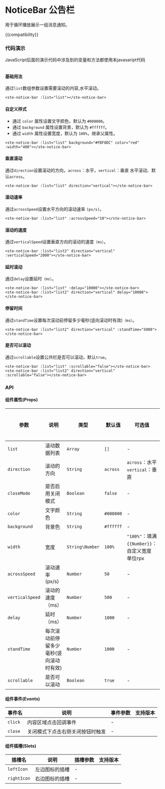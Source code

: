 # NoticeBar 公告栏

用于循环播放展示一组消息通知。

{{compatibility}}

### 代码演示
JavaScript后面的演示代码中涉及到的变量和方法都使用本javasaript代码
```javascript
```

#### 基础用法
通过`list`数组参数设置需要滚动的内容,水平滚动。
```
<ste-notice-bar :list="list"></ste-notice-bar>
```

#### 自定义样式
- 通过 `color` 属性设置文字颜色，默认为 `#000000`。 
- 通过 `background` 属性设置背景，默认为 `#ffffff`。 
- 通过 `width` 属性设置宽度，默认为 `100%`，继承父属性。 
```
<ste-notice-bar :list="list" background="#FBF8DC" color="red" :width="400"></ste-notice-bar>
```

#### 垂直滚动
通过`direction`设置滚动的方向，`across`：水平，`vertical`：垂直 水平滚动、默认`across`。
```
<ste-notice-bar :list="list" direction="vertical"></ste-notice-bar>
```

#### 滚动速率
通过`acrossSpeed`设置水平方向的滚动速率 `(px/s)`。
```
<ste-notice-bar :list="list" :acrossSpeed="10"></ste-notice-bar>
```

#### 滚动的速度
通过`verticalSpeed`设置垂直方向的滚动的速度`（ms）`。
```
<ste-notice-bar :list="list2" direction="vertical" :verticalSpeed="2000"></ste-notice-bar>
```

#### 延时滚动
通过`delay`设置延时`（ms）`。
```
<ste-notice-bar :list="list" :delay="10000"></ste-notice-bar>
<ste-notice-bar :list="list2" direction="vertical" delay="10000"></ste-notice-bar>
```

#### 停留时间
通过`standTime`设置每次滚动前停留多少毫秒(竖向滚动时有效)`（ms）`。
```
<ste-notice-bar :list="list2" direction="vertical" :standTime="5000"></ste-notice-bar>
```

#### 是否可以滚动
通过`scrollable`设置公共栏是否可以滚动，默认`true`。
```
<ste-notice-bar :list="list" :scrollable="false"></ste-notice-bar>
<ste-notice-bar :list="list2" direction="vertical" :scrollable="false"></ste-notice-bar>
```

### API
#### 组件属性(Props)

| 参数				| 说明								| 类型				| 默认值		| 可选值												| 支持版本	|
| ---				| ---								| ---				| ---		| ---												| ---		|
| `list`			| 滚动数据列表						| `Array`			| `[]`		| -													| -			|
| `direction`		| 滚动的方向							| `String`			| `across`	| `across`：水平<br/>`vertical`：垂直					| -			|
| `closeMode`		| 是否启用关闭模式					| `Boolean`			| `false`	| -													| -			|
| `color`			| 文字颜色							| `String`			| `#000000`	| -													| -			|
| `background`		| 背景色								| `String`			| `#ffffff`	| -													| -			|
| `width`			| 宽度								| `String\Number`	| `100%`	| `"100%"`：填满<br/>`{{Number}}`：自定义宽度 单位rpx	| -			|
| `acrossSpeed`		| 滚动速率 (px/s)					| `Number`			| `50`		| -													| -			|
| `verticalSpeed`	| 滚动的速度（ms）					| `Number`			| `500`		| -													| -			|
| `delay`			| 延时（ms）							| `Number`			| `1000`	| -													| -			|
| `standTime`		| 每次滚动前停留多少毫秒(竖向滚动时有效)	| `Number`			| `1000`	| -													| -			|
| `scrollable`		| 是否可以滚动						| `Boolean`			| `true`	| -													| -			|

#### 组件事件(Events)

|事件名		|说明								|	事件参数	|支持版本	|
|---		|---								|---		|---		|
| `click`	| 内容区域点击回调事件				|-			|			|
| `close`	| 关闭模式下点击右侧关闭按钮时触发	|-			|			|

#### 组件插槽(Slots)

|插槽名		|说明			|插槽参数	|支持版本	|
|---		|---			|---		|---		|
|`leftIcon`	|左边图标的插槽	|-			|			|
|`rightIcon`|右边图标的插槽	|-			|			|


